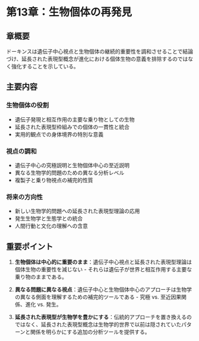 # 第13章：生物個体の再発見

## 章概要
ドーキンスは遺伝子中心視点と生物個体の継続的重要性を調和させることで結論づけ、延長された表現型概念が進化における個体生物の意義を排除するのではなく強化することを示している。

## 主要内容

### 生物個体の役割
- 遺伝子発現と相互作用の主要な乗り物としての生物
- 延長された表現型枠組みでの個体の一貫性と統合
- 実用的観点での身体境界の特別な意義

### 視点の調和
- 遺伝子中心の究極説明と生物個体中心の至近説明
- 異なる生物学的問題のための異なる分析レベル
- 複製子と乗り物視点の補完的性質

### 将来の方向性
- 新しい生物学的問題への延長された表現型理論の応用
- 発生生物学と生態学との統合
- 人間行動と文化の理解への含意

## 重要ポイント

1. **生物個体は中心的に重要のまま**：遺伝子中心視点と延長された表現型理論は個体生物の重要性を減じない - それらは遺伝子が世界と相互作用する主要な乗り物のままである。

2. **異なる問題に異なる視点**：遺伝子中心と生物個体中心のアプローチは生物学の異なる側面を理解するための補完的ツールである - 究極 vs. 至近因果関係、進化 vs. 発生。

3. **延長された表現型が生物学を豊かにする**：伝統的アプローチを置き換えるのではなく、延長された表現型概念は生物学的世界で以前は隠されていたパターンと関係を明らかにする追加の分析ツールを提供する。